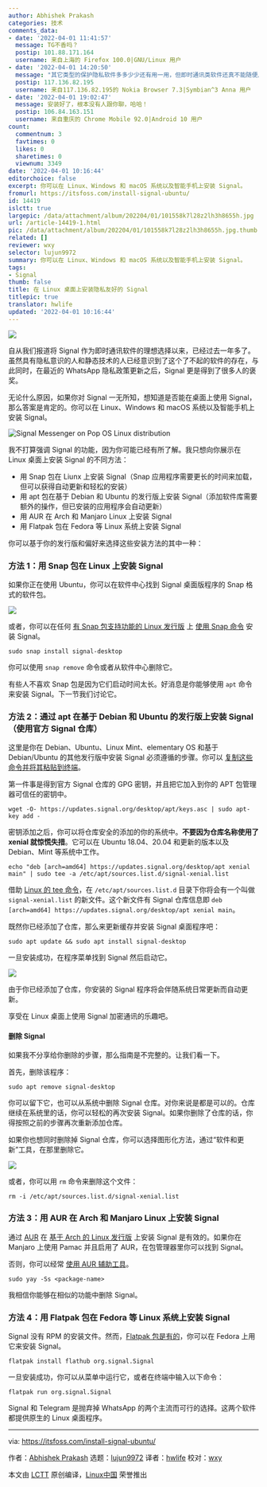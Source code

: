 ```yaml
---
author: Abhishek Prakash
categories: 技术
comments_data:
- date: '2022-04-01 11:41:57'
  message: TG不香吗？
  postip: 101.88.171.164
  username: 来自上海的 Firefox 100.0|GNU/Linux 用户
- date: '2022-04-01 14:20:50'
  message: "其它类型的保护隐私软件多多少少还有用一用，但即时通讯类软件还真不能随便用。<br />\r\n<br />\r\n因为压根就找不到聊天的人。"
  postip: 117.136.82.195
  username: 来自117.136.82.195的 Nokia Browser 7.3|Symbian^3 Anna 用户
- date: '2022-04-01 19:02:47'
  message: 安装好了，根本没有人跟你聊，哈哈！
  postip: 106.84.163.151
  username: 来自重庆的 Chrome Mobile 92.0|Android 10 用户
count:
  commentnum: 3
  favtimes: 0
  likes: 0
  sharetimes: 0
  viewnum: 3349
date: '2022-04-01 10:16:44'
editorchoice: false
excerpt: 你可以在 Linux、Windows 和 macOS 系统以及智能手机上安装 Signal。
fromurl: https://itsfoss.com/install-signal-ubuntu/
id: 14419
islctt: true
largepic: /data/attachment/album/202204/01/101558k7l28z2lh3h8655h.jpg
url: /article-14419-1.html
pic: /data/attachment/album/202204/01/101558k7l28z2lh3h8655h.jpg.thumb.jpg
related: []
reviewer: wxy
selector: lujun9972
summary: 你可以在 Linux、Windows 和 macOS 系统以及智能手机上安装 Signal。
tags:
- Signal
thumb: false
title: 在 Linux 桌面上安装隐私友好的 Signal
titlepic: true
translator: hwlife
updated: '2022-04-01 10:16:44'
---
```


![](/data/attachment/album/202204/01/101558k7l28z2lh3h8655h.jpg)


自从我们报道将 Signal 作为即时通讯软件的理想选择以来，已经过去一年多了。虽然具有隐私意识的人和静态技术的人已经意识到了这个了不起的软件的存在，与此同时，在最近的 WhatsApp 隐私政策更新之后，Signal 更是得到了很多人的褒奖。


无论什么原因，如果你对 Signal 一无所知，想知道是否能在桌面上使用 Signal，那么答案是肯定的。你可以在 Linux、Windows 和 macOS 系统以及智能手机上安装 Signal。


![Signal Messenger on Pop OS Linux distribution](/data/attachment/album/202204/01/101645mvekwhn2qf4vnjxe.jpg)


我不打算强调 Signal 的功能，因为你可能已经有所了解。我只想向你展示在 Linux 桌面上安装 Signal 的不同方法：


* 用 Snap 包在 Liunx 上安装 Signal（Snap 应用程序需要更长的时间来加载，但可以获得自动更新和轻松的安装）
* 用 apt 包在基于 Debian 和 Ubuntu 的发行版上安装 Signal（添加软件库需要额外的操作，但已安装的应用程序会自动更新）
* 用 AUR 在 Arch 和 Manjaro Linux 上安装 Signal
* 用 Flatpak 包在 Fedora 等 Linux 系统上安装 Signal


你可以基于你的发行版和偏好来选择这些安装方法的其中一种：


### 方法 1：用 Snap 包在 Linux 上安装 Signal


如果你正在使用 Ubuntu，你可以在软件中心找到 Signal 桌面版程序的 Snap 格式的软件包。


![](/data/attachment/album/202204/01/101645dp55ratfu3plsyay.png)


或者，你可以在任何 [有 Snap 包支持功能的 Linux 发行版](https://itsfoss.com/install-snap-linux/) 上 [使用 Snap 命令](https://itsfoss.com/use-snap-packages-ubuntu-16-04/) 安装 Signal。



```
sudo snap install signal-desktop

```

你可以使用 `snap remove` 命令或者从软件中心删除它。


有些人不喜欢 Snap 包是因为它们启动时间太长。好消息是你能够使用 `apt` 命令来安装 Signal。下一节我们讨论它。


### 方法 2：通过 apt 在基于 Debian 和 Ubuntu 的发行版上安装 Signal（使用官方 Signal 仓库）


这里是你在 Debian、Ubuntu、Linux Mint、elementary OS 和基于 Debian/Ubuntu 的其他发行版中安装 Signal 必须遵循的步骤。你可以 [复制这些命令并将其粘贴到终端](https://itsfoss.com/copy-paste-linux-terminal/)。


第一件事是得到官方 Signal 仓库的 GPG 密钥，并且把它加入到你的 APT 包管理器可信任的密钥中。



```
wget -O- https://updates.signal.org/desktop/apt/keys.asc | sudo apt-key add -

```

密钥添加之后，你可以将仓库安全的添加的你的系统中。**不要因为仓库名称使用了 xenial 就惊慌失措**。它可以在 Ubuntu 18.04、20.04 和更新的版本以及 Debian、Mint 等系统中工作。



```
echo "deb [arch=amd64] https://updates.signal.org/desktop/apt xenial main" | sudo tee -a /etc/apt/sources.list.d/signal-xenial.list

```

借助 [Linux 的 tee 命令](https://linuxhandbook.com/tee-command/)，在 `/etc/apt/sources.list.d` 目录下你将会有一个叫做 `signal-xenial.list` 的新文件。这个新文件有 Signal 仓库信息即 `deb [arch=amd64] https://updates.signal.org/desktop/apt xenial main`。


既然你已经添加了仓库，那么来更新缓存并安装 Signal 桌面程序吧：



```
sudo apt update && sudo apt install signal-desktop

```

一旦安装成功，在程序菜单找到 Signal 然后启动它。


![](/data/attachment/album/202204/01/101645nj44gni7pryri779.jpg)


由于你已经添加了仓库，你安装的 Signal 程序将会伴随系统日常更新而自动更新。


享受在 Linux 桌面上使用 Signal 加密通讯的乐趣吧。


#### 删除 Signal


如果我不分享给你删除的步骤，那么指南是不完整的。让我们看一下。


首先，删除该程序：



```
sudo apt remove signal-desktop

```

你可以留下它，也可以从系统中删除 Signal 仓库。对你来说是都是可以的。仓库继续在系统里的话，你可以轻松的再次安装 Signal。如果你删除了仓库的话，你得按照之前的步骤再次重新添加仓库。


如果你也想同时删除掉 Signal 仓库，你可以选择图形化方法，通过“软件和更新”工具，在那里删除它。


![](/data/attachment/album/202204/01/101646gccr036rrsckwzcc.png)


或者，你可以用 `rm` 命令来删除这个文件：



```
rm -i /etc/apt/sources.list.d/signal-xenial.list

```

### 方法 3：用 AUR 在 Arch 和 Manjaro Linux 上安装 Signal


通过 [AUR](https://itsfoss.com/aur-arch-linux/) 在 [基于 Arch 的 Linux 发行版](https://itsfoss.com/arch-based-linux-distros/) 上安装 Signal 是有效的。如果你在 Manjaro 上使用 Pamac 并且启用了 AUR，在包管理器里你可以找到 Signal。


否则，你可以经常 [使用 AUR 辅助工具](https://itsfoss.com/best-aur-helpers/)。



```
sudo yay -Ss <package-name>

```

我相信你能够在相似的功能中删除 Signal。


### 方法 4：用 Flatpak 包在 Fedora 等 Linux 系统上安装 Signal


Signal 没有 RPM 的安装文件。然而，[Flatpak 包是有的](https://flathub.org/apps/details/org.signal.Signal)，你可以在 Fedora 上用它来安装 Signal。



```
flatpak install flathub org.signal.Signal

```

一旦安装成功，你可以从菜单中运行它，或者在终端中输入以下命令：



```
flatpak run org.signal.Signal

```

Signal 和 Telegram 是抛弃掉 WhatsApp 的两个主流而可行的选择。这两个软件都提供原生的 Linux 桌面程序。




---


via: <https://itsfoss.com/install-signal-ubuntu/>


作者：[Abhishek Prakash](https://itsfoss.com/author/abhishek/) 选题：[lujun9972](https://github.com/lujun9972) 译者：[hwlife](https://github.com/hwlife) 校对：[wxy](https://github.com/wxy)


本文由 [LCTT](https://github.com/LCTT/TranslateProject) 原创编译，[Linux中国](https://linux.cn/) 荣誉推出